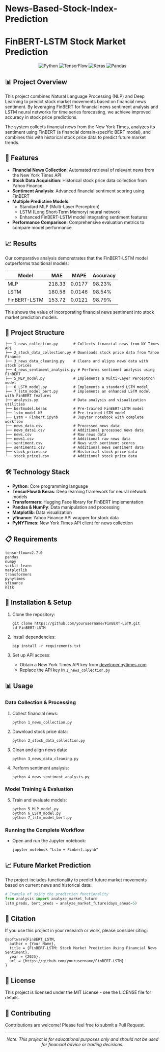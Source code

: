 # News-Based-Stock-Index-Prediction


# FinBERT-LSTM Stock Market Prediction

<div align="center">
  <img src="https://img.shields.io/badge/Python-3776AB?style=for-the-badge&logo=python&logoColor=white" alt="Python">
  <img src="https://img.shields.io/badge/TensorFlow-FF6F00?style=for-the-badge&logo=tensorflow&logoColor=white" alt="TensorFlow">
  <img src="https://img.shields.io/badge/Keras-D00000?style=for-the-badge&logo=keras&logoColor=white" alt="Keras">
  <img src="https://img.shields.io/badge/Pandas-150458?style=for-the-badge&logo=pandas&logoColor=white" alt="Pandas">
</div>

## 📊 Project Overview

This project combines Natural Language Processing (NLP) and Deep Learning to predict stock market movements based on financial news sentiment. By leveraging FinBERT for financial news sentiment analysis and LSTM neural networks for time series forecasting, we achieve improved accuracy in stock price predictions.

The system collects financial news from the New York Times, analyzes its sentiment using FinBERT (a financial domain-specific BERT model), and combines this with historical stock price data to predict future market trends.

## 🎯 Features

- **Financial News Collection**: Automated retrieval of relevant news from the New York Times API
- **Stock Data Acquisition**: Historical stock price data collection from Yahoo Finance
- **Sentiment Analysis**: Advanced financial sentiment scoring using FinBERT
- **Multiple Predictive Models**:
  - Standard MLP (Multi-Layer Perceptron)
  - LSTM (Long Short-Term Memory) neural network
  - Enhanced FinBERT-LSTM model integrating sentiment features
- **Performance Comparison**: Comprehensive evaluation metrics to compare model performance

## 📈 Results

Our comparative analysis demonstrates that the FinBERT-LSTM model outperforms traditional models:

| Model | MAE | MAPE | Accuracy |
|-------|-----|------|----------|
| MLP | 218.33 | 0.0177 | 98.23% |
| LSTM | 180.58 | 0.0146 | 98.54% |
| FinBERT-LSTM | 153.72 | 0.0121 | 98.79% |

This shows the value of incorporating financial news sentiment into stock market prediction models.

## 🚀 Project Structure

```
├── 1_news_collection.py       # Collects financial news from NY Times API
├── 2_stock_data_collection.py # Downloads stock price data from Yahoo Finance
├── 3_news_data_cleaning.py    # Cleans and aligns news data with stock prices
├── 4_news_sentiment_analysis.py # Performs sentiment analysis using FinBERT
├── 5_MLP_model.py             # Implements a Multi-Layer Perceptron model
├── 6_LSTM_model.py            # Implements a standard LSTM model
├── 7_lstm_model_bert.py       # Implements an enhanced LSTM model with FinBERT features
├── analysis.py                # Data analysis and visualization utilities
├── bertmodel.keras            # Pre-trained FinBERT-LSTM model
├── lstm_model.h5              # Pre-trained LSTM model
├── Lstm + Finbert.ipynb       # Jupyter notebook with complete workflow
├── news_data.csv              # Processed news data
├── news_data1.csv             # Additional processed news data
├── news.csv                   # Raw news data
├── news1.csv                  # Additional raw news data
├── sentiment.csv              # News with sentiment scores
├── sentiment1.csv             # Additional news sentiment data
├── stock_price.csv            # Historical stock price data
└── stock_price1.csv           # Additional stock price data
```

## 🛠️ Technology Stack

- **Python**: Core programming language
- **TensorFlow & Keras**: Deep learning framework for neural network models
- **Transformers**: Hugging Face library for FinBERT implementation
- **Pandas & NumPy**: Data manipulation and processing
- **Matplotlib**: Data visualization
- **yfinance**: Yahoo Finance API wrapper for stock data
- **PyNYTimes**: New York Times API client for news collection

## 📋 Requirements

```
tensorflow>=2.7.0
pandas
numpy
scikit-learn
matplotlib
transformers
pynytimes
yfinance
nltk
```

## 🔧 Installation & Setup

1. Clone the repository:
   ```
   git clone https://github.com/yourusername/FinBERT-LSTM.git
   cd FinBERT-LSTM
   ```

2. Install dependencies:
   ```
   pip install -r requirements.txt
   ```

3. Set up API access:
   - Obtain a New York Times API key from [developer.nytimes.com](https://developer.nytimes.com/)
   - Replace the API key in `1_news_collection.py`

## 📊 Usage

### Data Collection & Processing

1. Collect financial news:
   ```
   python 1_news_collection.py
   ```

2. Download stock price data:
   ```
   python 2_stock_data_collection.py
   ```

3. Clean and align news data:
   ```
   python 3_news_data_cleaning.py
   ```

4. Perform sentiment analysis:
   ```
   python 4_news_sentiment_analysis.py
   ```

### Model Training & Evaluation

5. Train and evaluate models:
   ```
   python 5_MLP_model.py
   python 6_LSTM_model.py
   python 7_lstm_model_bert.py
   ```

### Running the Complete Workflow

- Open and run the Jupyter notebook:
  ```
  jupyter notebook "Lstm + Finbert.ipynb"
  ```

## 📈 Future Market Prediction

The project includes functionality to predict future market movements based on current news and historical data:

```python
# Example of using the prediction functionality
from analysis import analyze_market_future
lstm_preds, bert_preds = analyze_market_future(days_ahead=5)
```

## 📝 Citation

If you use this project in your research or work, please consider citing:

```
@software{FinBERT_LSTM,
  author = {Your Name},
  title = {FinBERT-LSTM: Stock Market Prediction Using Financial News Sentiment},
  year = {2025},
  url = {https://github.com/yourusername/FinBERT-LSTM}
}
```

## 📄 License

This project is licensed under the MIT License - see the LICENSE file for details.

## 🤝 Contributing

Contributions are welcome! Please feel free to submit a Pull Request.

---

<div align="center">
  <i>Note: This project is for educational purposes only and should not be used for financial advice or trading decisions.</i>
</div>
